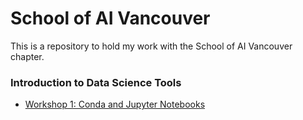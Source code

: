 # School of AI Vancouver

This is a repository to hold my work with the School of AI Vancouver chapter.

### Introduction to Data Science Tools

- [Workshop 1: Conda and Jupyter Notebooks](http://nbviewer.jupyter.org/github/johannesgiorgis/school_of_ai_vancouver/blob/master/intro_to_data_science_tools/introduction_to_data_science_tools_01.ipynb)
